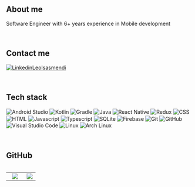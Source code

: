 <br>
<h2>About me</h2>
  <p align="left"> Software Engineer with 6+ years experience in Mobile development  </p>
<br>

<h2>Contact me</h2> 
  <p align="left">
    <a href="http://www.linkedin.com/in/leonardo-isasmendi" target="blank"><img align="center" src="https://img.shields.io/badge/LinkedIn-0077B5?style=for-the-badge&logo=linkedin&logoColor=white" alt="LinkedinLeoIsasmendi"/></a>
  </p>
<br>

<h2 >Tech stack</h2>
<p align="left">
  <img align="center" src="https://img.shields.io/badge/Android%20Studio-3DDC84?style=for-the-badge&logo=androidstudio&logoColor=white" alt="Android Studio"/>
  <img align="center" src="https://img.shields.io/badge/Kotlin-7F52FF?style=for-the-badge&logo=kotlin&logoColor=white" alt="Kotlin"/>
  <img align="center" src="https://img.shields.io/badge/Gradle-02303A?style=for-the-badge&logo=gradle&logoColor=white" alt="Gradle"/>
  <img align="center" src="https://img.shields.io/badge/Java-gray?style=for-the-badge&logo=java&logoColor=white" alt="Java"/>
  <img align="center" src="https://img.shields.io/badge/React%20Native-61DAFB?style=for-the-badge&logo=react&logoColor=white" alt="React Native"/>
  <img align="center" src="https://img.shields.io/badge/Redux-764ABC?style=for-the-badge&logo=redux&logoColor=white" alt="Redux"/>
  <img align="center" src="https://img.shields.io/badge/CSS-663399?style=for-the-badge&logo=css&logoColor=white" alt="CSS"/>
  <img align="center" src="https://img.shields.io/badge/HTML-E34F26?style=for-the-badge&logo=html5&logoColor=white" alt="HTML"/>
  <img align="center" src="https://img.shields.io/badge/Javascript-F7DF1E?style=for-the-badge&logo=javascript&logoColor=white" alt="Javascript"/>
  <img align="center" src="https://img.shields.io/badge/Typescript-3178C6?style=for-the-badge&logo=typescript&logoColor=white" alt="Typescript"/>
  <img align="center" src="https://img.shields.io/badge/SQLite-003B57?style=for-the-badge&logo=sqlite&logoColor=white" alt="SQLite"/>
  <img align="center" src="https://img.shields.io/badge/Firebase-DD2C00?style=for-the-badge&logo=firebase&logoColor=white" alt="Firebase"/>
  <img align="center" src="https://img.shields.io/badge/Git-F05032?style=for-the-badge&logo=git&logoColor=white" alt="Git"/>
  <img align="center" src="https://img.shields.io/badge/GitHub-181717?style=for-the-badge&logo=github&logoColor=white" alt="GitHub"/>
  <img align="center" src="https://img.shields.io/badge/Visual%20Studio%20Code-gray?style=for-the-badge" alt="Visual Studio Code"/>
  <img align="center" src="https://img.shields.io/badge/Linux-FCC624?style=for-the-badge&logo=linux&logoColor=black" alt="Linux"/>
  <img align="center" src="https://img.shields.io/badge/ArchLinux-1793D1?style=for-the-badge&logo=archlinux&logoColor=white" alt="Arch Linux"/>
</p>
<br>

<h2>GitHub</h2>
<p align="center">
  <table align="left">
    <tr border="none">
    <td width="60%" align="center">
      <img  align="center"  src="https://github-readme-stats.vercel.app/api?username=LeoIsasmendi&theme=dark&show_icons=true&count_private=true" />
    </td>
    <td width="40%" align="center">
      <img  align="center"  src="https://github-readme-stats.anuraghazra1.vercel.app/api/top-langs/?username=LeoIsasmendi&theme=dark&hide_border=false&no-bg=true&no-frame=true&langs_count=10"/>
    </td>
    </tr>
  </table>
</p>
